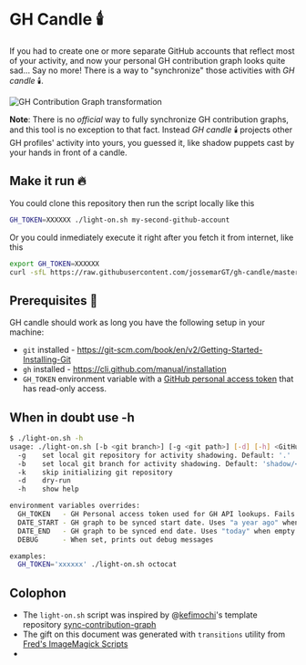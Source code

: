 # GH Candle 🕯️

If you had to create one or more separate GitHub accounts that reflect most of
your activity, and now your personal GH contribution graph looks quite sad...
Say no more! There is a way to "synchronize" those activities with *GH candle*
🕯️.

<!-- Turns out you can use gists for these blobs ;) -->
![GH Contribution Graph transformation](https://gist.githubusercontent.com/jossemarGT/04f6590ad9771de163a50c79214cd544/raw/f576ad287375b1826cfa73c6b76040a616f72857/contrib-graph-transform.gif)
<!-- You say mistake in the gif, I call it easter egg! -->

**Note**: There is no *official* way to fully synchronize GH contribution
graphs, and this tool is no exception to that fact. Instead *GH candle* 🕯️
projects other GH profiles' activity into yours, you guessed it, like shadow
puppets cast by your hands in front of a candle.

## Make it run 🔥

You could clone this repository then run the script locally like this

```sh
GH_TOKEN=XXXXXX ./light-on.sh my-second-github-account
```

Or you could inmediately execute it right after you fetch it from internet, like
this

```sh
export GH_TOKEN=XXXXXX
curl -sfL https://raw.githubusercontent.com/jossemarGT/gh-candle/master/light-on.sh | sh -s my-second-github-account
```

## Prerequisites 🔔

GH candle should work as long you have the following setup in your machine:

- `git` installed - <https://git-scm.com/book/en/v2/Getting-Started-Installing-Git>
- `gh` installed - <https://cli.github.com/manual/installation>
- `GH_TOKEN` environment variable with a [GitHub personal access token](https://docs.github.com/en/authentication/keeping-your-account-and-data-secure/creating-a-personal-access-token) that has read-only access.

## When in doubt use -h

```sh
$ ./light-on.sh -h
usage: ./light-on.sh [-b <git branch>] [-g <git path>] [-d] [-h] <GitHub handle>
  -g    set local git repository for activity shadowing. Default: '.'
  -b    set local git branch for activity shadowing. Default: 'shadow/<GitHub handle>'
  -k    skip initializing git repository
  -d    dry-run
  -h    show help

environment variables overrides:
  GH_TOKEN   - GH Personal access token used for GH API lookups. Fails when empty.
  DATE_START - GH graph to be synced start date. Uses "a year ago" when empty.
  DATE_END   - GH graph to be synced end date. Uses "today" when empty.
  DEBUG      - When set, prints out debug messages

examples:
  GH_TOKEN='xxxxxx' ./light-on.sh octocat
```

## Colophon

- The `light-on.sh` script was inspired by @[kefimochi](https://github.com/kefimochi)'s
  template repository [sync-contribution-graph](https://github.com/kefimochi/sync-contribution-graph)
- The gift on this document was generated with `transitions` utility from
  [Fred's ImageMagick Scripts](http://www.fmwconcepts.com/imagemagick/index.php)
- <!-- 👾 All your base are belong to us 👾 -->
